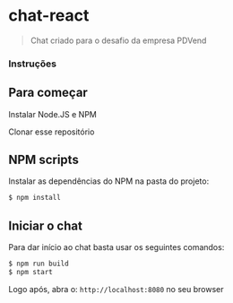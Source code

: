 # chat-react

> Chat criado para o desafio da empresa PDVend

### Instruções

## Para começar

Instalar Node.JS e NPM

Clonar esse repositório

## NPM scripts

Instalar as dependências do NPM na pasta do projeto:

```bash
$ npm install
```

## Iniciar o chat

Para dar início ao chat basta usar os seguintes comandos:

```bash
$ npm run build
$ npm start
```

Logo após, abra o: `http://localhost:8080` no seu browser
